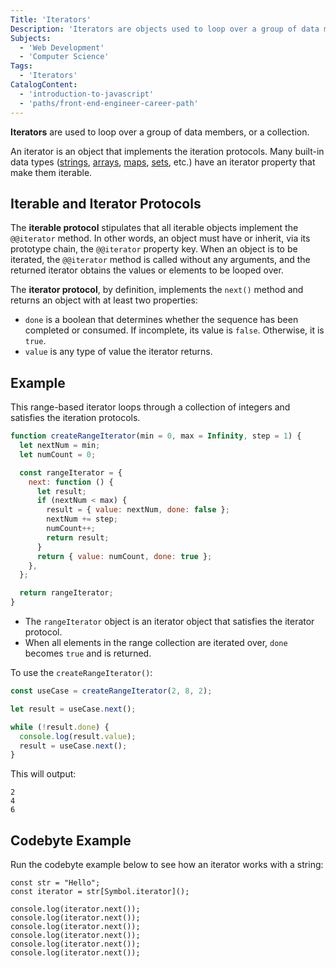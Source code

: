 ```yaml
---
Title: 'Iterators'
Description: 'Iterators are objects used to loop over a group of data members, or a collection.'
Subjects:
  - 'Web Development'
  - 'Computer Science'
Tags:
  - 'Iterators'
CatalogContent:
  - 'introduction-to-javascript'
  - 'paths/front-end-engineer-career-path'
---
```


**Iterators** are used to loop over a group of data members, or a collection.

An iterator is an object that implements the iteration protocols. Many built-in data types ([strings](https://www.codecademy.com/resources/docs/javascript/strings), [arrays](https://www.codecademy.com/resources/docs/javascript/arrays), [maps](https://www.codecademy.com/resources/docs/javascript/map), [sets](https://www.codecademy.com/resources/docs/javascript/sets), etc.) have an iterator property that make them iterable.

## Iterable and Iterator Protocols

The **iterable protocol** stipulates that all iterable objects implement the `@@iterator` method. In other words, an object must have or inherit, via its prototype chain, the `@@iterator` property key. When an object is to be iterated, the `@@iterator` method is called without any arguments, and the returned iterator obtains the values or elements to be looped over.

The **iterator protocol**, by definition, implements the `next()` method and returns an object with at least two properties:

- `done` is a boolean that determines whether the sequence has been completed or consumed. If incomplete, its value is `false`. Otherwise, it is `true`.
- `value` is any type of value the iterator returns.

## Example

This range-based iterator loops through a collection of integers and satisfies the iteration protocols.

```js
function createRangeIterator(min = 0, max = Infinity, step = 1) {
  let nextNum = min;
  let numCount = 0;

  const rangeIterator = {
    next: function () {
      let result;
      if (nextNum < max) {
        result = { value: nextNum, done: false };
        nextNum += step;
        numCount++;
        return result;
      }
      return { value: numCount, done: true };
    },
  };

  return rangeIterator;
}
```

- The `rangeIterator` object is an iterator object that satisfies the iterator protocol.
- When all elements in the range collection are iterated over, `done` becomes `true` and is returned.

To use the `createRangeIterator()`:

```js
const useCase = createRangeIterator(2, 8, 2);

let result = useCase.next();

while (!result.done) {
  console.log(result.value);
  result = useCase.next();
}
```

This will output:

```shell
2
4
6
```

## Codebyte Example

Run the codebyte example below to see how an iterator works with a string:

```codebyte/javascript
const str = "Hello";
const iterator = str[Symbol.iterator]();

console.log(iterator.next());
console.log(iterator.next());
console.log(iterator.next());
console.log(iterator.next());
console.log(iterator.next());
console.log(iterator.next());
```

